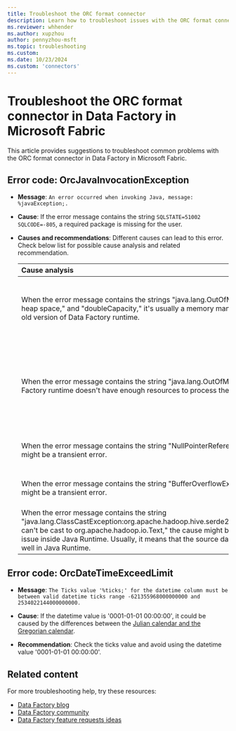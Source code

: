 ```yaml
---
title: Troubleshoot the ORC format connector
description: Learn how to troubleshoot issues with the ORC format connector in Data Factory in Microsoft Fabric.
ms.reviewer: whhender
ms.author: xupzhou
author: pennyzhou-msft
ms.topic: troubleshooting
ms.custom:
ms.date: 10/23/2024
ms.custom: 'connectors'
---
```


# Troubleshoot the ORC format connector in Data Factory in Microsoft Fabric

This article provides suggestions to troubleshoot common problems with the ORC format connector in Data Factory in Microsoft Fabric.

## Error code: OrcJavaInvocationException

- **Message**: `An error occurred when invoking Java, message: %javaException;.`

- **Cause**: If the error message contains the string `SQLSTATE=51002 SQLCODE=-805`, a required package is missing for the user.

- **Causes and recommendations**: Different causes can lead to this error. Check below list for possible cause analysis and related recommendation.

  | Cause analysis                                               | Recommendation                                               |
  | :----------------------------------------------------------- | :----------------------------------------------------------- |
  | When the error message contains the strings "java.lang.OutOfMemory," "Java heap space," and "doubleCapacity," it's usually a memory management issue in an old version of Data Factory runtime. | If you're using Self-hosted Integration Runtime, we recommend that you upgrade to the latest version. |
  | When the error message contains the string "java.lang.OutOfMemory," the Data Factory runtime doesn't have enough resources to process the files. | Limit the concurrent runs on the Data Factory runtime. For Self-hosted IR, scale up to a powerful machine with memory equal to or larger than 8 GB. |
  |When the error message contains the string "NullPointerReference," the cause might be a transient error. | Retry the operation. If the problem persists, contact support. |
  | When the error message contains the string "BufferOverflowException," the cause might be a transient error. | Retry the operation. If the problem persists, contact support. |
  | When the error message contains the string "java.lang.ClassCastException:org.apache.hadoop.hive.serde2.io.HiveCharWritable can't be cast to org.apache.hadoop.io.Text," the cause might be a type conversion issue inside Java Runtime. Usually, it means that the source data can't be handled well in Java Runtime. | This is a data issue. Try to use a string instead of char or varchar in ORC format data. |

## Error code: OrcDateTimeExceedLimit

- **Message**: `The Ticks value '%ticks;' for the datetime column must be between valid datetime ticks range -621355968000000000 and 2534022144000000000.`

- **Cause**: If the datetime value is '0001-01-01 00:00:00', it could be caused by the differences between the [Julian calendar and the Gregorian calendar](https://en.wikipedia.org/wiki/Proleptic_Gregorian_calendar#Difference_between_Julian_and_proleptic_Gregorian_calendar_dates).

- **Recommendation**:  Check the ticks value and avoid using the datetime value '0001-01-01 00:00:00'.

## Related content

For more troubleshooting help, try these resources:

- [Data Factory blog](https://blog.fabric.microsoft.com/blog/category/data-factory)
- [Data Factory community](https://community.fabric.microsoft.com/t5/Data-Factory-preview-Community/ct-p/datafactory)
- [Data Factory feature requests ideas](https://ideas.fabric.microsoft.com/)
